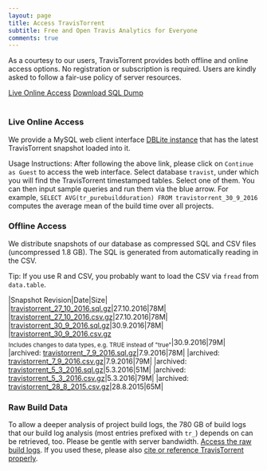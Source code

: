 ```yaml
---
layout: page
title: Access TravisTorrent
subtitle: Free and Open Travis Analytics for Everyone
comments: true
---
```


As a courtesy to our users, TravisTorrent provides both offline and online
access options. No registration or subscription is required. Users are kindly asked to follow a fair-use policy of server resources.

<div class="get-started-wrap"><a class="btn btn-success btn-lg get-started-btn" href="/dblite/">Live Online Access</a> <a class="btn btn-success btn-lg get-started-btn" href="/dumps/travistorrent_27_10_2016.sql.gz">Download SQL Dump</a></div>
<br>

### Live Online Access
We provide a MySQL web client interface [DBLite instance](/dblite/) that
has the latest TravisTorrent snapshot loaded into it.

Usage Instructions: After following the above link, please click on `Continue
as Guest` to access the web interface.  Select database `travist`, under which
you will find the TravisTorrent timestamped tables. Select one of them. You can
then input sample queries and run them via the blue arrow.  For example,
``SELECT AVG(tr_purebuildduration) FROM travistorrent_30_9_2016`` computes the
average mean of the build time over all projects.

### Offline Access
We distribute snapshots of our database as compressed SQL and CSV files (uncompressed 1.8 GB). The SQL is generated from automatically reading in the CSV.

Tip: If you use R and CSV, you probably want to load the CSV via `fread` from `data.table`.

|Snapshot Revision|Date|Size|
|[travistorrent_27_10_2016.sql.gz](/dumps/travistorrent_27_10_2016.sql.gz)|27.10.2016|78M|
|[travistorrent_27_10_2016.csv.gz](/dumps/travistorrent_27_10_2016.csv.gz)|27.10.2016|78M|
|[travistorrent_30_9_2016.sql.gz](/dumps/travistorrent_30_9_2016.sql.gz)|30.9.2016|78M|
|[travistorrent_30_9_2016.csv.gz](/dumps/travistorrent_30_9_2016.csv.gz) <br><sub>Includes changes to data types, e.g. TRUE instead of "true"</sub>|30.9.2016|79M|
|archived: [travistorrent_7_9_2016.sql.gz](/dumps/travistorrent_7_9_2016.sql.gz)|7.9.2016|78M|
|archived: [travistorrent_7_9_2016.csv.gz](/dumps/travistorrent_7_9_2016.csv.gz)|7.9.2016|79M|
|archived: [travistorrent_5_3_2016.sql.gz](/dumps/travistorrent_5_3_2016.sql.gz)|5.3.2016|51M|
|archived: [travistorrent_5_3_2016.csv.gz](/dumps/travistorrent_5_3_2016.csv.gz)|5.3.2016|79M|
|archived: [travistorrent_28_8_2015.csv.gz](/dumps/travistorrent_28_8_2015.csv.gz)|28.8.2015|65M|

### Raw Build Data
To allow a deeper analysis of project build logs, the 780 GB of build logs that our build log analysis (most entries prefixed with `tr_`) depends on can be retrieved, too. Please be gentle with server bandwidth. [Access the raw build logs](/buildlogs). If you used these, please also [cite or reference TravisTorrent properly](/#cite).
